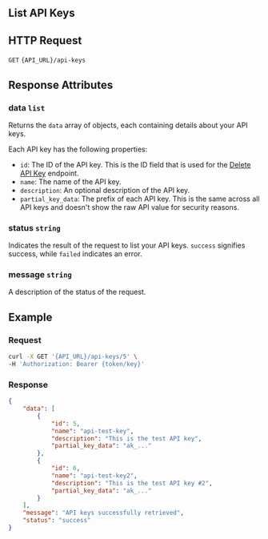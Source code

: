 ## List API Keys

## HTTP Request

`GET` `{API_URL}/api-keys`

## Response Attributes

### data `list`

Returns the `data` array of objects, each containing details about your API keys.

Each API key has the following properties:
- `id`: The ID of the API key. This is the ID field that is used for the [Delete API Key](Delete_API_Key.md) endpoint.
- `name`: The name of the API key.
- `description`: An optional description of the API key.
- `partial_key_data`: The prefix of each API key. This is the same across all API keys and doesn't show the raw API value for security reasons.

### status `string`

Indicates the result of the request to list your API keys. `success` signifies success, while `failed` indicates an error.

### message `string`

A description of the status of the request.

## Example

### Request

```bash
curl -X GET '{API_URL}/api-keys/5' \
-H 'Authorization: Bearer {token/key}'
```

### Response

```json
{
    "data": [
        {
            "id": 5,
            "name": "api-test-key",
            "description": "This is the test API key",
            "partial_key_data": "ak_..."
        },
        {
            "id": 6,
            "name": "api-test-key2",
            "description": "This is the test API key #2",
            "partial_key_data": "ak_..."
        }
    ],
    "message": "API keys successfully retrieved",
    "status": "success"
}
```